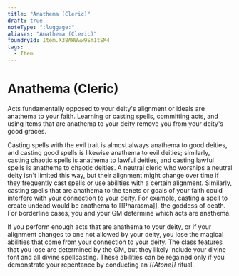 ```yaml
---
title: "Anathema (Cleric)"
draft: true
noteType: ":luggage:"
aliases: "Anathema (Cleric)"
foundryId: Item.X38AHWww9Sm1tSM4
tags:
  - Item
---
```


# Anathema (Cleric)

Acts fundamentally opposed to your deity's alignment or ideals are anathema to your faith. Learning or casting spells, committing acts, and using items that are anathema to your deity remove you from your deity's good graces.

Casting spells with the evil trait is almost always anathema to good deities, and casting good spells is likewise anathema to evil deities; similarly, casting chaotic spells is anathema to lawful deities, and casting lawful spells is anathema to chaotic deities. A neutral cleric who worships a neutral deity isn't limited this way, but their alignment might change over time if they frequently cast spells or use abilities with a certain alignment. Similarly, casting spells that are anathema to the tenets or goals of your faith could interfere with your connection to your deity. For example, casting a spell to create undead would be anathema to [[Pharasma]], the goddess of death. For borderline cases, you and your GM determine which acts are anathema.

If you perform enough acts that are anathema to your deity, or if your alignment changes to one not allowed by your deity, you lose the magical abilities that come from your connection to your deity. The class features that you lose are determined by the GM, but they likely include your divine font and all divine spellcasting. These abilities can be regained only if you demonstrate your repentance by conducting an _[[Atone]]_ ritual.
